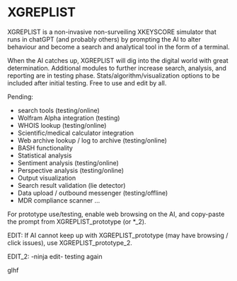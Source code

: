 # XGREPLIST
XGREPLIST is a non-invasive non-surveiling XKEYSCORE simulator that runs in chatGPT (and probably others) by prompting the AI to alter behaviour and become a search and analytical tool in the form of a terminal. 

When the AI catches up, XGREPLIST will dig into the digital world with great determination. Additional modules to further increase search, analysis, and reporting are in testing phase. Stats/algorithm/visualization options to be included after initial testing. Free to use and edit by all.

Pending:
- search tools (testing/online)
- Wolfram Alpha integration (testing)
- WHOIS lookup (testing/online)
- Scientific/medical calculator integration
- Web archive lookup / log to archive (testing/online)
- BASH functionality
- Statistical analysis
- Sentiment analysis (testing/online)
- Perspective analysis (testing/online)
- Output visualization 
- Search result validation (lie detector)
- Data upload / outbound messenger (testing/offline)
- MDR compliance scanner
...

For prototype use/testing, enable web browsing on the AI, and copy-paste the prompt from XGREPLIST_prototype (or *_2).

EDIT: If AI cannot keep up with XGREPLIST_prototype (may have browsing / click issues), use XGREPLIST_prototype_2.

EDIT_2: -ninja edit- testing again


glhf

